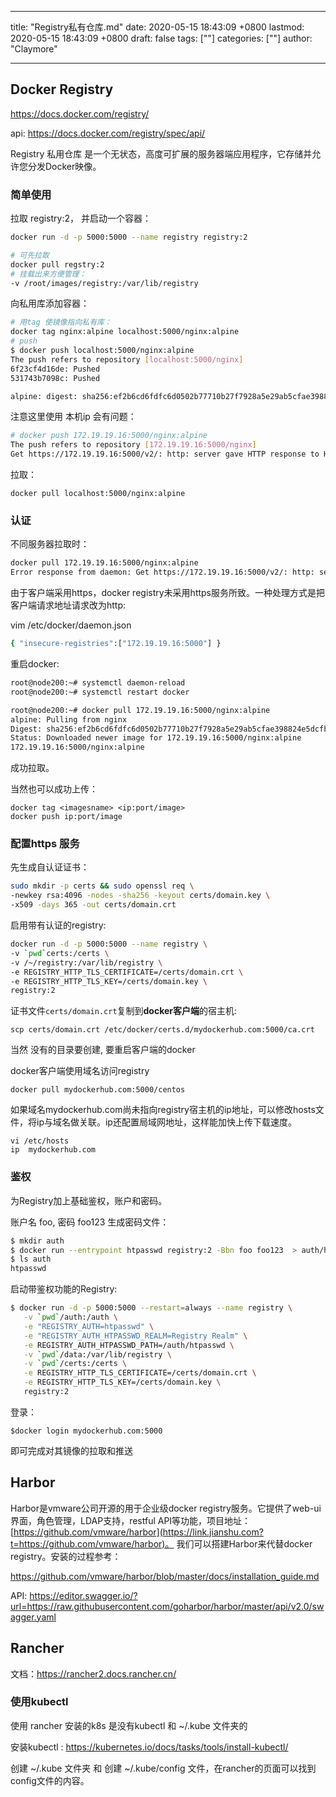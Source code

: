 
---
title: "Registry私有仓库.md"
date: 2020-05-15 18:43:09 +0800
lastmod: 2020-05-15 18:43:09 +0800
draft: false
tags: [""]
categories: [""]
author: "Claymore"

---


## Docker Registry

https://docs.docker.com/registry/

api: https://docs.docker.com/registry/spec/api/

Registry 私用仓库 是一个无状态，高度可扩展的服务器端应用程序，它存储并允许您分发Docker映像。



### 简单使用

拉取 registry:2， 并启动一个容器：

```sh
docker run -d -p 5000:5000 --name registry registry:2

# 可先拉取
docker pull regstry:2
# 挂载出来方便管理：
-v /root/images/registry:/var/lib/registry
```

向私用库添加容器：

``` sh
# 用tag 使镜像指向私有库：
docker tag nginx:alpine localhost:5000/nginx:alpine
# push 
$ docker push localhost:5000/nginx:alpine
The push refers to repository [localhost:5000/nginx]
6f23cf4d16de: Pushed
531743b7098c: Pushed

alpine: digest: sha256:ef2b6cd6fdfc6d0502b77710b27f7928a5e29ab5cfae398824e5dcfbbb7a75e2 size: 739
```

注意这里使用 本机ip 会有问题：

``` sh 
# docker push 172.19.19.16:5000/nginx:alpine
The push refers to repository [172.19.19.16:5000/nginx]
Get https://172.19.19.16:5000/v2/: http: server gave HTTP response to HTTPS client
```

拉取：

```
docker pull localhost:5000/nginx:alpine
```



### 认证

不同服务器拉取时：

``` sh
docker pull 172.19.19.16:5000/nginx:alpine
Error response from daemon: Get https://172.19.19.16:5000/v2/: http: server gave HTTP response to HTTPS client
```

由于客户端采用https，docker registry未采用https服务所致。一种处理方式是把客户端请求地址请求改为http:

vim /etc/docker/daemon.json

``` sh
{ "insecure-registries":["172.19.19.16:5000"] }
```

重启docker:

``` sh
root@node200:~# systemctl daemon-reload
root@node200:~# systemctl restart docker

root@node200:~# docker pull 172.19.19.16:5000/nginx:alpine
alpine: Pulling from nginx
Digest: sha256:ef2b6cd6fdfc6d0502b77710b27f7928a5e29ab5cfae398824e5dcfbbb7a75e2
Status: Downloaded newer image for 172.19.19.16:5000/nginx:alpine
172.19.19.16:5000/nginx:alpine
```

成功拉取。

当然也可以成功上传：

```
docker tag <imagesname> <ip:port/image>
docker push ip:port/image
```



### 配置https 服务

先生成自认证证书：

``` sh
sudo mkdir -p certs && sudo openssl req \
-newkey rsa:4096 -nodes -sha256 -keyout certs/domain.key \
-x509 -days 365 -out certs/domain.crt
```

启用带有认证的registry:

``` sh
docker run -d -p 5000:5000 --name registry \
-v `pwd`certs:/certs \
-v /~/registry:/var/lib/registry \
-e REGISTRY_HTTP_TLS_CERTIFICATE=/certs/domain.crt \
-e REGISTRY_HTTP_TLS_KEY=/certs/domain.key \
registry:2
```

证书文件`certs/domain.crt`复制到**docker客户端**的宿主机:

`scp certs/domain.crt /etc/docker/certs.d/mydockerhub.com:5000/ca.crt`

当然 没有的目录要创建, 要重启客户端的docker

docker客户端使用域名访问registry

```undefined
docker pull mydockerhub.com:5000/centos
```

如果域名mydockerhub.com尚未指向registry宿主机的ip地址，可以修改hosts文件，将ip与域名做关联。ip还配置局域网地址，这样能加快上传下载速度。

```undefined
vi /etc/hosts
ip  mydockerhub.com
```



### 鉴权

为Registry加上基础鉴权，账户和密码。

账户名 foo, 密码 foo123 生成密码文件：

``` sh
$ mkdir auth
$ docker run --entrypoint htpasswd registry:2 -Bbn foo foo123  > auth/htpasswd
$ ls auth
htpasswd
```

启动带鉴权功能的Registry:

``` sh
$ docker run -d -p 5000:5000 --restart=always --name registry \
   -v `pwd`/auth:/auth \
   -e "REGISTRY_AUTH=htpasswd" \
   -e "REGISTRY_AUTH_HTPASSWD_REALM=Registry Realm" \
   -e REGISTRY_AUTH_HTPASSWD_PATH=/auth/htpasswd \
   -v `pwd`/data:/var/lib/registry \
   -v `pwd`/certs:/certs \
   -e REGISTRY_HTTP_TLS_CERTIFICATE=/certs/domain.crt \
   -e REGISTRY_HTTP_TLS_KEY=/certs/domain.key \
   registry:2
```

登录：

`$docker login mydockerhub.com:5000`

即可完成对其镜像的拉取和推送




## Harbor

Harbor是vmware公司开源的用于企业级docker registry服务。它提供了web-ui界面，角色管理，LDAP支持，restful API等功能，项目地址：[https://github.com/vmware/harbor](https://link.jianshu.com?t=https://github.com/vmware/harbor)。
 我们可以搭建Harbor来代替docker registry。安装的过程参考：

https://github.com/vmware/harbor/blob/master/docs/installation_guide.md

API: https://editor.swagger.io/?url=https://raw.githubusercontent.com/goharbor/harbor/master/api/v2.0/swagger.yaml



## Rancher

文档：https://rancher2.docs.rancher.cn/



### 使用kubectl

使用 rancher 安装的k8s 是没有kubectl 和 ~/.kube 文件夹的

安装kubectl : https://kubernetes.io/docs/tasks/tools/install-kubectl/

创建 ~/.kube 文件夹 和 创建 ~/.kube/config 文件，在rancher的页面可以找到config文件的内容。



